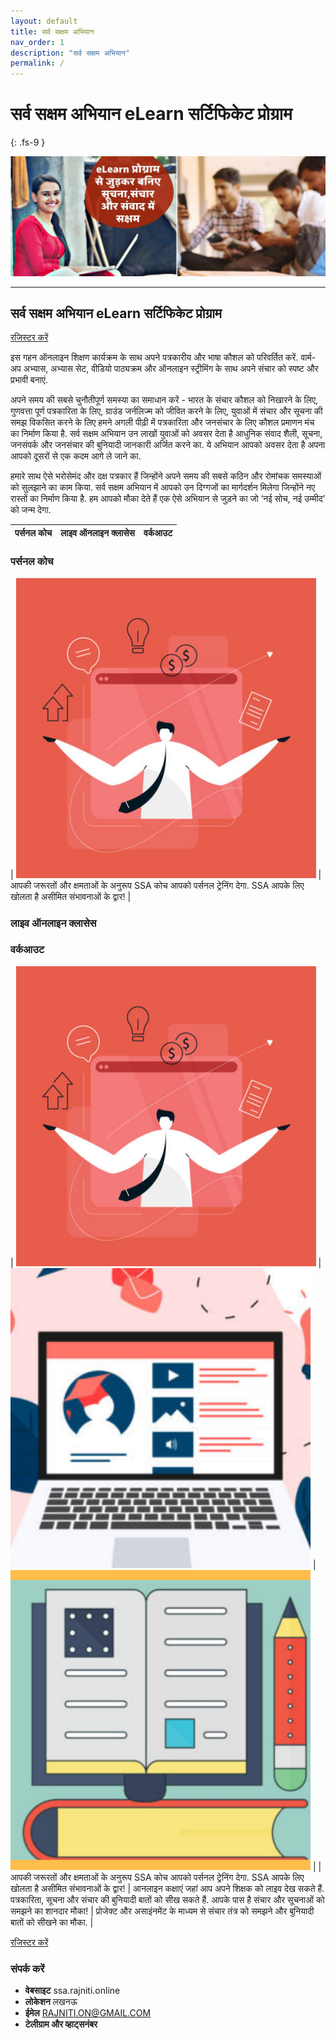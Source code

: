```yaml
---
layout: default
title: सर्व सक्षम अभियान
nav_order: 1
description: "सर्व सक्षम अभियान"
permalink: /
---
```


# सर्व सक्षम अभियान eLearn सर्टिफिकेट प्रोग्राम
{: .fs-9 }


![alt text](/assets/images/ssa-banner-01.png "सर्व सक्षम अभियान")


---

## सर्व सक्षम अभियान eLearn सर्टिफिकेट प्रोग्राम

<a href="https://docs.google.com/forms/d/e/1FAIpQLSerp026qcnPnZ4dp_PY-D3syQ86w_qsUehbAdqGXw7935Mc3A/viewform" class="btn btn-primary fs-5 mb-4 mb-md-0 mr-2" target="_blank" rel="noopener noreferrer">रजिस्टर करें</a>


इस गहन ऑनलाइन शिक्षण कार्यक्रम के साथ अपने पत्रकारीय और भाषा कौशल को परिवर्तित करें. वार्म-अप अभ्यास, अभ्यास सेट, वीडियो पाठ्यक्रम और ऑनलाइन स्ट्रीमिंग के साथ अपने संचार को स्पष्ट और प्रभावी बनाएं.


अपने समय की सबसे चुनौतीपूर्ण समस्या का समाधान करें - भारत के संचार कौशल को निखारने के लिए, गुणवत्ता पूर्ण पत्रकारिता के लिए, ग्राउंड जर्नलिज्म को जीवित करने के लिए, युवाओं में संचार और सूचना की समझ विकसित करने के लिए हमने अगली पीढ़ी में पत्रकारिता और जनसंचार के लिए कौशल प्रमाणन मंच का निर्माण किया है. सर्व सक्षम अभियान उन लाखों युवाओं को अवसर देता है आधुनिक संवाद शैली, सूचना, जनसंपर्क और जनसंचार की बुनियादी जानकारी अर्जित करने का. ये अभियान आपको अवसर देता है अपना आपको दूसरों से एक कदम आगे ले जाने का.


हमारे साथ ऐसे भरोसेमंद और दक्ष पत्रकार हैं जिन्होंने अपने समय की सबसे कठिन और रोमांचक समस्याओं को सुलझाने का काम किया. सर्व सक्षम अभियान में आपको उन दिग्गजों का मार्गदर्शन मिलेगा जिन्होंने नए रास्तों का निर्माण किया है. हम आपको मौका देते हैं एक ऐसे अभियान से जुड़ने का जो ‘नई सोच, नई उम्मीद’ को जन्म देगा.


| पर्सनल कोच                 | लाइव ऑनलाइन क्लासेस             | वर्कआउट |
|:--------------------------|:--------------------------|:--------------------------|

### पर्सनल कोच

| ![पर्सनल कोच](/assets/images/ssa-coach.png "पर्सनल कोच") | आपकी जरूरतों और क्षमताओं के अनुरूप SSA कोच आपको पर्सनल ट्रेनिंग देगा. SSA आपके लिए खोलता है असीमित संभावनाओं के द्वार! |

### लाइव ऑनलाइन क्लासेस

### वर्कआउट


| ![alt text](/assets/images/ssa-coach.png "पर्सनल कोच") | ![alt text](/assets/images/ssa-online-classes.png "लाइव ऑनलाइन क्लासेस") | ![alt text](/assets/images/ssa-workout.png "वर्कआउट") |
| आपकी जरूरतों और क्षमताओं के अनुरूप SSA कोच आपको पर्सनल ट्रेनिंग देगा. SSA आपके लिए खोलता है असीमित संभावनाओं के द्वार! | आनलाइन कक्षाएं जहां आप अपने शिक्षक को लाइव देख सकते हैं. पत्रकारिता, सूचना और संचार की बुनियादी बातों को सीख सकते हैं. आपके पास है संचार और सूचनाओं को समझने का शानदार मौका!   | प्रोजेक्ट और असाइंनमेंट के माध्यम से संचार तंत्र को समझने और बुनियादी बातों को सीखने का मौका.  |


<a href="https://docs.google.com/forms/d/e/1FAIpQLSerp026qcnPnZ4dp_PY-D3syQ86w_qsUehbAdqGXw7935Mc3A/viewform" class="btn btn-primary fs-5 mb-4 mb-md-0 mr-2" target="_blank" rel="noopener noreferrer">रजिस्टर करें</a>


### संपर्क करें

- **वेबसाइट** ssa.rajniti.online
- **लोकेशन** लखनऊ
- **ईमेल** RAJNITI.ON@GMAIL.COM
- **टेलीग्राम और व्हाट्सनंबर**

